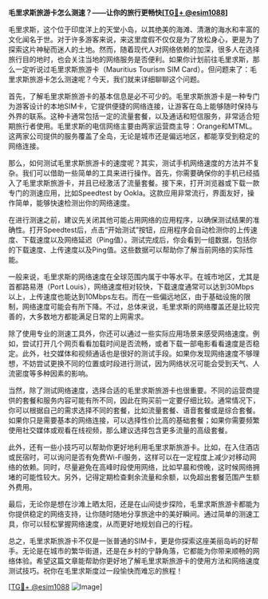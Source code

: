 **毛里求斯旅游卡怎么测速？——让你的旅行更畅快[[TG💪+ @esim1088](https://t.me/s/esim1088)]**

毛里求斯，这个位于印度洋上的天堂小岛，以其绝美的海滩、清澈的海水和丰富的文化闻名于世。对于许多游客来说，来这里度假不仅仅是为了放松身心，更是为了探索这片神秘而迷人的土地。然而，随着现代人对网络依赖的加深，很多人在选择旅行目的地时，也会关注当地的网络服务是否便利。如果你计划前往毛里求斯，那么一定听说过毛里求斯旅游卡（Mauritius Tourism SIM Card）。但问题来了：毛里求斯旅游卡怎么测速呢？今天，我们就来详细聊聊这个问题。

首先，了解毛里求斯旅游卡的基本信息是必不可少的。毛里求斯旅游卡是一种专门为游客设计的本地SIM卡，它提供便捷的网络连接，让游客在岛上能够随时保持与外界的联系。这种卡通常包括一定的流量套餐，以及通话和短信服务，非常适合短期旅行者使用。毛里求斯的电信网络主要由两家运营商主导：Orange和MTML。这两家公司提供的服务覆盖了全岛，无论是城市还是偏远地区，都能享受到稳定的网络连接。

那么，如何测试毛里求斯旅游卡的速度呢？其实，测试手机网络速度的方法并不复杂。我们可以借助一些简单的工具来进行操作。首先，你需要确保你的手机已经插入了毛里求斯旅游卡，并且已经激活了流量套餐。接下来，打开浏览器或下载一款专门的测速应用，比如Speedtest by Ookla。这款应用非常流行，界面友好，操作简单，能够快速检测出你的网络速度。

在进行测速之前，建议先关闭其他可能占用网络的应用程序，以确保测试结果的准确性。打开Speedtest后，点击“开始测试”按钮，应用程序会自动检测你的上传速度、下载速度以及网络延迟（Ping值）。测试完成后，你会看到一组数据，包括你的下载速度、上传速度以及Ping值。这些数据可以帮助你了解当前网络的实际性能。

一般来说，毛里求斯的网络速度在全球范围内属于中等水平。在城市地区，尤其是首都路易港（Port Louis），网络速度相对较快，下载速度通常可以达到30Mbps以上，上传速度也能达到10Mbps左右。而在一些偏远地区，由于基础设施的限制，网络速度可能会有所下降。不过，总体来说，毛里求斯的网络覆盖还是比较完善的，大多数地方都能满足日常的上网需求。

除了使用专业的测速工具外，你还可以通过一些实际应用场景来感受网络速度。例如，尝试打开几个网页看看加载时间是否流畅，或者下载一部电影看看速度是否稳定。此外，社交媒体和视频通话也是很好的测试手段。如果你发现网络速度不够理想，不妨尝试更换不同的位置或时段进行测试，因为网络状况可能会受到天气、人流密度等多种因素的影响。

当然，除了测试网络速度，选择合适的毛里求斯旅游卡也很重要。不同的运营商提供的套餐和服务内容可能有所不同，因此在购买前一定要仔细比较。通常情况下，你可以根据自己的需求选择不同的套餐，比如流量套餐、语音套餐或是综合套餐。如果你只是需要基本的网络连接，可以选择性价比高的基础套餐；如果你需要频繁使用社交媒体或观看在线视频，那么建议选择包含更多流量的高级套餐。

此外，还有一些小技巧可以帮助你更好地利用毛里求斯旅游卡。比如，在入住酒店或民宿时，可以询问是否有免费Wi-Fi服务，这样可以在一定程度上减少对移动网络的依赖。同时，尽量避免在高峰时段使用网络，比如早晨和傍晚，这时候网络拥堵的可能性较大。另外，记得定期检查剩余流量和余额，以免超出套餐范围产生额外费用。

最后，无论你是想在沙滩上晒太阳，还是在山间徒步探险，毛里求斯旅游卡都能为你提供稳定的网络支持，让你随时随地分享旅途中的美好瞬间。通过简单的测速工具，你可以轻松掌握网络速度，从而更好地规划自己的行程。

总之，毛里求斯旅游卡不仅是一张普通的SIM卡，更是你探索这座美丽岛屿的好帮手。无论是在城市的繁华街道，还是在乡村的宁静角落，它都能为你带来顺畅的网络体验。希望这篇文章能帮助你更好地了解毛里求斯旅游卡的使用方法和网络速度测试技巧。祝你在毛里求斯度过一段愉快而难忘的旅程！

[[TG💪+ @esim1088](https://t.me/s/esim1088) ![Image](https://i.postimg.cc/4NQfJmqS/Snipaste-2025-05-13-00-14-12.png)]